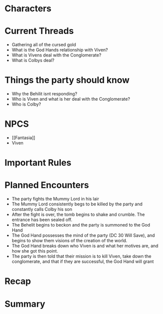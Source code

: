 # Characters


# Current Threads
- Gathering all of the cursed gold
- What is the God Hands relationship with Viven?
- What is Vivens deal with the Conglomerate?
- What is Colbys deal?

# Things the party should know
- Why the Behilit isnt responding?
- Who is Viven and what is her deal with the Conglomerate?
- Who is Colby?

# NPCS
- [[Fantasia]]
- Viven

# Important Rules

# Planned Encounters
- The party fights the Mummy Lord in his lair
- The Mummy Lord consistently begs to be killed by the party and constantly calls Colby his son
- After the fight is over, the tomb begins to shake and crumble. The entrance has been sealed off. 
- The Behelit begins to beckon and the party is summoned to the God Hand
- The God Hand possesses the mind of the party (DC 30 Will Save), and begins to show them visions of the creation of the world.
- The God Hand breaks down who Viven is and what her motives are, and how she got this point.
- The party is then told that their mission is to kill Viven, take down the conglomerate, and that if they are successful, the God Hand will grant 
# Recap

# Summary